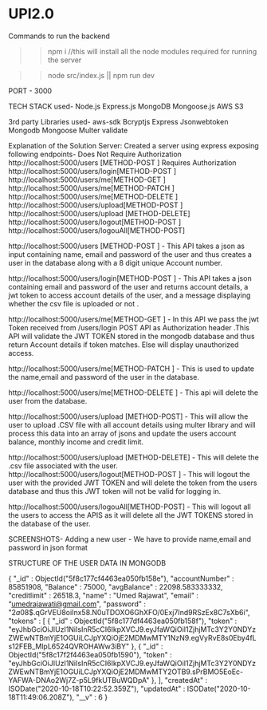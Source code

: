 # UPI2.0

Commands to run the backend
>>npm i    //this will install all the node modules required for running the server

>>node src/index.js || npm run dev 

PORT - 3000

TECH STACK used-
Node.js
Express.js
MongoDB
Mongoose.js
AWS S3


3rd party Libraries used-
aws-sdk
Bcryptjs
Express
Jsonwebtoken
Mongodb
Mongoose
Multer
validate

Explanation of the Solution
Server:
Created a server using express exposing following endpoints-
               Does Not Require Authorization
http://localhost:5000/users [METHOD-POST ] 
               Requires Authorization
http://localhost:5000/users/login[METHOD-POST ]
http://localhost:5000/users/me[METHOD-GET ]
http://localhost:5000/users/me[METHOD-PATCH ]
http://localhost:5000/users/me[METHOD-DELETE ]
http://localhost:5000/users/upload[METHOD-POST ]
http://localhost:5000/users/upload [METHOD-DELETE]
http://localhost:5000/users/logout[METHOD-POST ]
http://localhost:5000/users/logouAll[METHOD-POST]

http://localhost:5000/users [METHOD-POST ] - This API takes a json as input containing name, email and password of the user and thus creates a user in the database along with a 8 digit unique Account number.

http://localhost:5000/users/login[METHOD-POST ] - This API takes a json containing email and password of the user and returns account details, a jwt token to access account details of the user, and a message displaying whether the csv file is uploaded or not .

http://localhost:5000/users/me[METHOD-GET ] - In this API we pass the jwt Token received from /users/login POST API as Authorization header .This API will validate the JWT TOKEN stored in the mongodb database and thus return Account details if token matches.
Else will display unauthorized access.

http://localhost:5000/users/me[METHOD-PATCH ] - This is used to update the name,email and password of the user in the database.

http://localhost:5000/users/me[METHOD-DELETE ] - This api will delete the user from the database.

http://localhost:5000/users/upload [METHOD-POST] - This will allow the user to upload .CSV file with all account details using multer library and will process this data into an array of jsons and update the users account balance, monthly income and credit limit.

http://localhost:5000/users/upload [METHOD-DELETE] - This will delete the .csv file associated with the user.
http://localhost:5000/users/logout[METHOD-POST ] - This will logout the user with the provided JWT TOKEN and will delete the token from the users database and thus this JWT token will not be valid for logging in.

http://localhost:5000/users/logouAll[METHOD-POST] - This will logout all the users to access the APIS as it will delete all the JWT TOKENS stored in the database of the user.

SCREENSHOTS-
Adding a new user - We have to provide name,email and password in json format


STRUCTURE OF THE USER DATA IN MONGODB

{
    "_id" : ObjectId("5f8c177cf4463ea050fb158e"),
    "accountNumber" : 85851908,
    "Balance" : 75000,
    "avgBalance" : 22098.583333332,
    "creditlimit" : 26518.3,
    "name" : "Umed Rajawat",
    "email" : “umedrajawati@gmail.com",
    "password" : "$2a$08$.qGrVEU8oiInx58.N0uTDOXO6GhXFO/0Exj7Ind9RSzEx8C7sXb6i",
    "tokens" : [ 
        {
            "_id" : ObjectId("5f8c177df4463ea050fb158f"),
            "token" : "eyJhbGciOiJIUzI1NiIsInR5cCI6IkpXVCJ9.eyJfaWQiOiI1ZjhjMTc3Y2Y0NDYzZWEwNTBmYjE1OGUiLCJpYXQiOjE2MDMwMTY1NzN9.egVyRvE8s0Eby4fLs12FEB_MlpL6524QVROHAWw3iBY"
        }, 
        {
            "_id" : ObjectId("5f8c17f2f4463ea050fb1590"),
            "token" : "eyJhbGciOiJIUzI1NiIsInR5cCI6IkpXVCJ9.eyJfaWQiOiI1ZjhjMTc3Y2Y0NDYzZWEwNTBmYjE1OGUiLCJpYXQiOjE2MDMwMTY2OTB9.sPrBMO5EoEc-YAFWA-DNAo2Wj7Z-p5L9fkUTBuWQDpA"
        }, 
    ],
    "createdAt" : ISODate("2020-10-18T10:22:52.359Z"),
    "updatedAt" : ISODate("2020-10-18T11:49:06.208Z"),
    "__v" : 6
}

